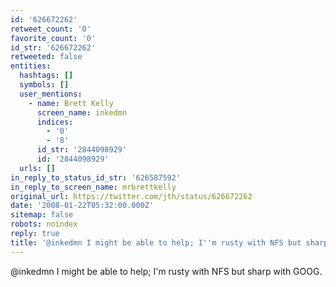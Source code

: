 ```yaml
---
id: '626672262'
retweet_count: '0'
favorite_count: '0'
id_str: '626672262'
retweeted: false
entities:
  hashtags: []
  symbols: []
  user_mentions:
    - name: Brett Kelly
      screen_name: inkedmn
      indices:
        - '0'
        - '8'
      id_str: '2844098929'
      id: '2844098929'
  urls: []
in_reply_to_status_id_str: '626587592'
in_reply_to_screen_name: mrbrettkelly
original_url: https://twitter.com/jth/status/626672262
date: '2008-01-22T05:32:00.000Z'
sitemap: false
robots: noindex
reply: true
title: '@inkedmn I might be able to help; I''m rusty with NFS but sharp with GOOG.'
---
```


@inkedmn I might be able to help; I'm rusty with NFS but sharp with GOOG.